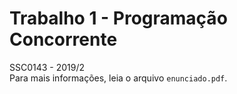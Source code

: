 # Trabalho 1 - Programação Concorrente

SSC0143 - 2019/2 <br>
Para mais informações, leia o arquivo `enunciado.pdf`.